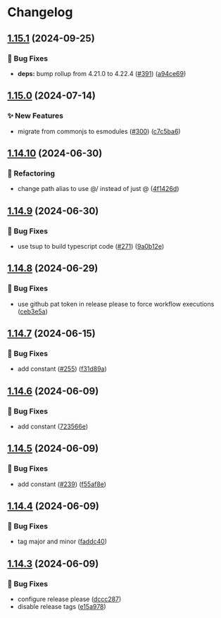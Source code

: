 # Changelog

## [1.15.1](https://github.com/AlbertHernandez/typescript-library-template/compare/v1.15.0...v1.15.1) (2024-09-25)


### 🐛 Bug Fixes

* **deps:** bump rollup from 4.21.0 to 4.22.4 ([#391](https://github.com/AlbertHernandez/typescript-library-template/issues/391)) ([a94ce69](https://github.com/AlbertHernandez/typescript-library-template/commit/a94ce69c5f1a992a153d1b0fe235d5e5e6947aaa))

## [1.15.0](https://github.com/AlbertHernandez/typescript-library-template/compare/v1.14.10...v1.15.0) (2024-07-14)


### ✨ New Features

* migrate from commonjs to esmodules ([#300](https://github.com/AlbertHernandez/typescript-library-template/issues/300)) ([c7c5ba6](https://github.com/AlbertHernandez/typescript-library-template/commit/c7c5ba602c77524d4fa84867b8312cb193b35a6b))

## [1.14.10](https://github.com/AlbertHernandez/typescript-library-template/compare/v1.14.9...v1.14.10) (2024-06-30)


### 🔄 Refactoring

* change path alias to use @/ instead of just @ ([4f1426d](https://github.com/AlbertHernandez/typescript-library-template/commit/4f1426d4b1d3d1b7a05d67b7a9bd7af76230be24))

## [1.14.9](https://github.com/AlbertHernandez/typescript-library-template/compare/v1.14.8...v1.14.9) (2024-06-30)


### 🐛 Bug Fixes

* use tsup to build typescript code ([#271](https://github.com/AlbertHernandez/typescript-library-template/issues/271)) ([9a0b12e](https://github.com/AlbertHernandez/typescript-library-template/commit/9a0b12eeb4d033dada4598c3bf32a0acdc6d0765))

## [1.14.8](https://github.com/AlbertHernandez/typescript-library-template/compare/v1.14.7...v1.14.8) (2024-06-29)


### 🐛 Bug Fixes

* use github pat token in release please to force workflow executions ([ceb3e5a](https://github.com/AlbertHernandez/typescript-library-template/commit/ceb3e5a0075e98e0eccaf9dc1c394edcc60ff1ae))

## [1.14.7](https://github.com/AlbertHernandez/typescript-library-template/compare/v1.14.6...v1.14.7) (2024-06-15)


### 🐛 Bug Fixes

* add constant ([#255](https://github.com/AlbertHernandez/typescript-library-template/issues/255)) ([f31d89a](https://github.com/AlbertHernandez/typescript-library-template/commit/f31d89a49598d2bc3c7380321c2974b51e73b363))

## [1.14.6](https://github.com/AlbertHernandez/typescript-library-template/compare/v1.14.5...v1.14.6) (2024-06-09)


### 🐛 Bug Fixes

* add constant ([723566e](https://github.com/AlbertHernandez/typescript-library-template/commit/723566e252312e949fe7a90e5872c2baf9a0f813))

## [1.14.5](https://github.com/AlbertHernandez/typescript-library-template/compare/v1.14.4...v1.14.5) (2024-06-09)


### 🐛 Bug Fixes

* add constant ([#239](https://github.com/AlbertHernandez/typescript-library-template/issues/239)) ([f55af8e](https://github.com/AlbertHernandez/typescript-library-template/commit/f55af8ec83e6fe9ec10c9662346949f72c97e2aa))

## [1.14.4](https://github.com/AlbertHernandez/typescript-library-template/compare/v1.14.3...v1.14.4) (2024-06-09)


### 🐛 Bug Fixes

* tag major and minor ([faddc40](https://github.com/AlbertHernandez/typescript-library-template/commit/faddc404fc63b1050c2b5cc16dc102311a35f2a7))

## [1.14.3](https://github.com/AlbertHernandez/typescript-library-template/compare/v1.14.2...v1.14.3) (2024-06-09)


### 🐛 Bug Fixes

* configure release please ([dccc287](https://github.com/AlbertHernandez/typescript-library-template/commit/dccc28782615f79da4abc0d708fa31ae4375e6b1))
* disable release tags ([e15a978](https://github.com/AlbertHernandez/typescript-library-template/commit/e15a978a600b340e9af3523dfd53640446b8c335))
